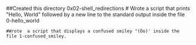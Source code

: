 ##Created this directory 0x02-shell_redirections
	# Wrote a script that prints "Hello, World" followed by a new line to the standard output 
	 inside the file 0-hello_world
	
	#Wrote  a script that displays a confused smiley "(Ôo)' inside the file 1-confused_smiley.

